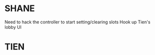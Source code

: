 SHANE
==========

Need to hack the controller to start setting/clearing slots
Hook up Tien's lobby UI

TIEN
==========
